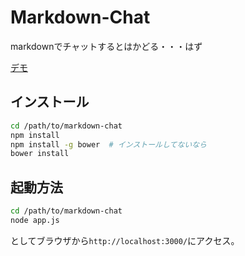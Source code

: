 # Markdown-Chat

markdownでチャットするとはかどる・・・はず

[デモ](http://markdown-chat.herokuapp.com)

## インストール

```bash
cd /path/to/markdown-chat
npm install
npm install -g bower  # インストールしてないなら
bower install
```


## 起動方法

```bash
cd /path/to/markdown-chat
node app.js
```

としてブラウザから`http://localhost:3000/`にアクセス。
